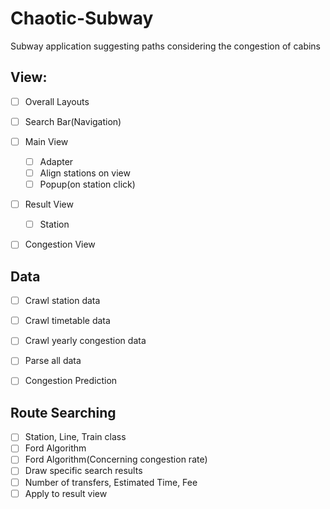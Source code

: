 # Chaotic-Subway
Subway application suggesting paths considering the congestion of cabins 

## View:
- [ ] Overall Layouts
- [ ] Search Bar(Navigation)
- [ ] Main View
    - [ ] Adapter
    - [ ] Align stations on view
    - [ ] Popup(on station click)
- [ ] Result View
    - [ ] Station 
- [ ] Congestion View


## Data
- [ ] Crawl station data
- [ ] Crawl timetable data
- [ ] Crawl yearly congestion data
- [ ] Parse all data
- [ ] Congestion Prediction


## Route Searching
- [ ] Station, Line, Train class
- [ ] Ford Algorithm
- [ ] Ford Algorithm(Concerning congestion rate)
- [ ] Draw specific search results
- [ ] Number of transfers, Estimated Time, Fee
- [ ] Apply to result view